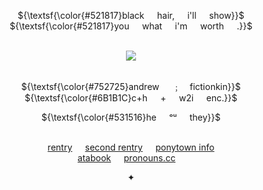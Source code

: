 <div align="center">

${\textsf{\color{#521817}black⠀⠀hair,⠀⠀i'll⠀⠀show}}$\
${\textsf{\color{#521817}you⠀⠀what⠀⠀i'm⠀⠀worth⠀⠀.}}$\
⠀

![](https://files.catbox.moe/nbxty9.png)\
⠀

${\textsf{\color{#752725}andrew⠀⠀﹔⠀ fictionkin}}$\
${\textsf{\color{#6B1B1C}c+h⠀⠀+⠀⠀w2i⠀⠀enc.}}$

${\textsf{\color{#531516}he⠀⠀ᵒᵘ⠀⠀they}}$\
⠀

[rentry](https://rentry.co/linnieland)⠀⠀[second rentry](https://rentry.co/andrew-aftg)⠀⠀[ponytown info](https://rentry.co/ponytownlings)\
[atabook](https://arcadia.atabook.org/)⠀⠀[pronouns.cc](https://pronouns.cc/@andreil)
⠀

✦\
⠀

</div>

